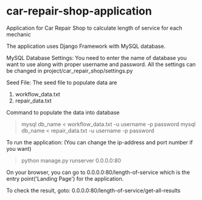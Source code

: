 # car-repair-shop-application
Application for Car Repair Shop to calculate length of service for each mechanic

The application uses Django Framework with MySQL database.

MySQL Database Settings:
You need to enter the name of database you want to use along with proper username and password.
All the settings can be changed in project/car_repair_shop/settings.py

Seed File:
The seed file to populate data are
1) workflow_data.txt
2) repair_data.txt

Command to populate the data into database
> mysql db_name < workflow_data.txt -u username -p password
> mysql db_name < repair_data.txt -u username -p password

To run the application:
(You can change the ip-address and port number if you want)
> python manage.py runserver 0.0.0.0:80

On your browser, you can go to 0.0.0.0:80/length-of-service which is the entry point('Landing Page') for the application.

To check the result, goto:
0.0.0.0:80/length-of-service/get-all-results
